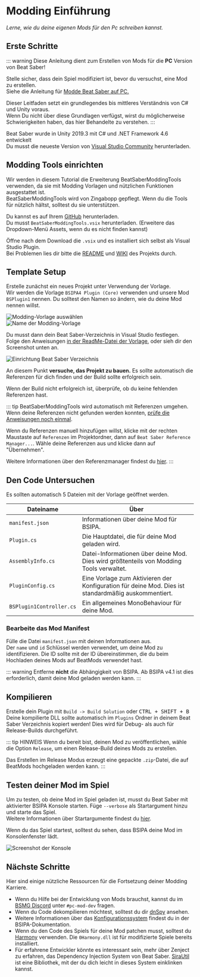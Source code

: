 # Modding Einführung
_Lerne, wie du deine eigenen Mods für den Pc schreiben kannst._

## Erste Schritte
::: warning Diese Anleitung dient zum Erstellen von Mods für die **PC** Version von Beat Saber!

Stelle sicher, dass dein Spiel modifiziert ist, bevor du versuchst, eine Mod zu erstellen.  
Siehe die Anleitung für [Modde Beat Saber auf PC.](/pc-modding.md)

Dieser Leitfaden setzt ein grundlegendes bis mittleres Verständnis von C# und Unity voraus.  
Wenn Du nicht über diese Grundlagen verfügst, wirst du möglicherweise Schwierigkeiten haben, das hier Behandelte zu verstehen. :::

Beat Saber wurde in Unity 2019.3 mit C# und .NET Framework 4.6 entwickelt  
Du musst die neueste Version von [Visual Studio Community](https://visualstudio.microsoft.com/) herunterladen.

## Modding Tools einrichten
Wir werden in diesem Tutorial die Erweiterung BeatSaberModdingTools verwenden, da sie mit Modding Vorlagen und nützlichen Funktionen ausgestattet ist.   
BeatSaberModdingTools wird von Zingabopp gepflegt. Wenn du die Tools für nützlich hältst, solltest du sie unterstützen.

Du kannst es auf Ihrem [GitHub](https://github.com/Zingabopp/BeatSaberTemplates/releases/latest) herunterladen.  
Du musst `BeatSaberModdingTools.vsix` herunterladen. (Erweitere das Dropdown-Menü Assets, wenn du es nicht finden kannst)

Öffne nach dem Download die `.vsix` und es installiert sich selbst als Visual Studio Plugin.  
Bei Problemen lies dir bitte die [README](https://github.com/Zingabopp/BeatSaberModdingTools#readme) und [WIKI](https://github.com/Zingabopp/BeatSaberModdingTools/wiki) des Projekts durch.

## Template Setup
Erstelle zunächst ein neues Projekt unter Verwendung der Vorlage.  
Wir werden die Vorlage `BSIPA4 Plugin (Core)` verwenden und unsere Mod `BSPlugin1` nennen. Du solltest den Namen so ändern, wie du deine Mod nennen willst.

![Modding-Vorlage auswählen](~@images/modding/modding-template-select.png "Modding-Vorlage auswählen")  
![Name der Modding-Vorlage](~@images/modding/modding-template-name.png "Name der Modding-Vorlage")

Du musst dann dein Beat Saber-Verzeichnis in Visual Studio festlegen. Folge den Anweisungen [in der ReadMe-Datei der Vorlage](https://github.com/Zingabopp/BeatSaberModdingTools#how-to-use), oder sieh dir den Screenshot unten an.

![Einrichtung Beat Saber Verzeichnis](~@images/modding/setup-bs-directory.png "Einrichtung Beat Saber Verzeichnis")

An diesem Punkt **versuche, das Projekt zu bauen.** Es sollte automatisch die Referenzen für dich finden und der Build sollte erfolgreich sein.

Wenn der Build nicht erfolgreich ist, überprüfe, ob du keine fehlenden Referenzen hast.

::: tip BeatSaberModdingTools wird automatisch mit Referenzen umgehen. Wenn deine Referenzen nicht gefunden werden konnten, [prüfe die Anweisungen noch einmal](https://github.com/Zingabopp/BeatSaberModdingTools#how-to-use).

Wenn du Referenzen manuell hinzufügen willst, klicke mit der rechten Maustaste auf `Referenzen` im Projektordner, dann auf `Beat Saber Reference Manager...`. Wähle deine Referenzen aus und klicke dann auf "Übernehmen".

Weitere Informationen über den Referenzmanager findest du [hier](https://github.com/Zingabopp/BeatSaberModdingTools/wiki/Adding-References). :::

## Den Code Untersuchen
Es sollten automatisch 5 Dateien mit der Vorlage geöffnet werden.

| Dateiname                | Über                                                                                                |
| ------------------------ | --------------------------------------------------------------------------------------------------- |
| `manifest.json`          | Informationen über deine Mod für BSIPA.                                                             |
| `Plugin.cs`              | Die Hauptdatei, die für deine Mod geladen wird.                                                     |
| `AssemblyInfo.cs`        | Datei-Informationen über deine Mod. Dies wird größtenteils von Modding Tools verwaltet.             |
| `PluginConfig.cs`        | Eine Vorlage zum Aktivieren der Konfiguration für deine Mod. Dies ist standardmäßig auskommentiert. |
| `BSPlugin1Controller.cs` | Ein allgemeines MonoBehaviour für deine Mod.                                                        |

### Bearbeite das Mod Manifest
Fülle die Datei `manifest.json` mit deinen Informationen aus.  
Der `name` und `id` Schlüssel werden verwendet, um deine Mod zu identifizieren. Die ID sollte mit der ID übereinstimmen, die du beim Hochladen deines Mods auf BeatMods verwendet hast.

::: warning Entferne **nicht** die Abhängigkeit von BSIPA. Ab BSIPA v4.1 ist dies erforderlich, damit deine Mod geladen werden kann. :::

## Kompilieren
Erstelle dein Plugin mit `Build -> Build Solution` oder <kbd>CTRL + SHIFT + B</kbd>  
Deine kompilierte DLL sollte automatisch im `Plugins` Ordner in deinem Beat Saber Verzeichnis kopiert werden! Dies wird für Debug- als auch für Release-Builds durchgeführt.

::: tip HINWEIS Wenn du bereit bist, deinen Mod zu veröffentlichen, wähle die Option `Release`, um einen Release-Build deines Mods zu erstellen.

Das Erstellen im Release Modus erzeugt eine gepackte `.zip`-Datei, die auf BeatMods hochgeladen werden kann. :::

## Testen deiner Mod im Spiel
Um zu testen, ob deine Mod im Spiel geladen ist, musst du Beat Saber mit aktivierter BSIPA Konsole starten. Füge `--verbose` als Startargument hinzu und starte das Spiel.  
Weitere Informationen über Startargumente findest du [hier](./#launch-args).

Wenn du das Spiel startest, solltest du sehen, dass BSIPA deine Mod im Konsolenfenster lädt.

![Screenshot der Konsole](~@images/modding/testing-console.png "Screenshot der Konsole")

## Nächste Schritte
Hier sind einige nützliche Ressourcen für die Fortsetzung deiner Modding Karriere.

* Wenn du Hilfe bei der Entwicklung von Mods brauchst, kannst du im [BSMG Discord](https://discord.gg/beatsabermods) unter `#pc-mod-dev` fragen.
* Wenn du Code dekompilieren möchtest, solltest du dir [dnSpy](https://github.com/dnSpy/dnSpy/releases) ansehen.
* Weitere Informationen über das [Konfigurationssystem](https://bsmg.github.io/BeatSaber-IPA-Reloaded/tags/4.1.3/articles/start-dev.html#configuring-your-plugin) findest du in der BSIPA-Dokumentation.
* Wenn du den Code des Spiels für deine Mod patchen musst, solltest du [Harmony](https://github.com/pardeike/Harmony#readme) verwenden. Die `0Harmony.dll` ist für modifizierte Spiele bereits installiert.
* Für erfahrene Entwickler könnte es interessant sein, mehr über Zenject zu erfahren, das Dependency Injection System von Beat Saber. [SiraUtil](https://github.com/Auros/SiraUtil#readme) ist eine Bibliothek, mit der du dich leicht in dieses System einklinken kannst.
